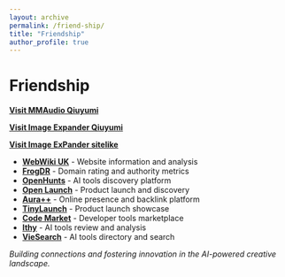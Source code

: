 ```yaml
---
layout: archive
permalink: /friend-ship/
title: "Friendship"
author_profile: true
---
```


# Friendship
**[Visit MMAudio Qiuyumi](https://www.qiuyumi.com/whois/?domain=mmaudio.me)**

**[Visit Image Expander Qiuyumi](https://www.qiuyumi.com/whois/?domain=imageexpander.org)**

**[Visit Image ExPander sitelike](https://www.sitelike.org/similar/imageexpander.org/)**

- **[WebWiki UK](https://www.webwiki.co.uk/imageexpander.org)** - Website information and analysis
- **[FrogDR](https://frogdr.com/imageexpander.org)** - Domain rating and authority metrics
- **[OpenHunts](https://openhunts.com/projects/iexpander-image-expander)** - AI tools discovery platform
- **[Open Launch](https://open-launch.com/projects/ai-image-expander-iexpander)** - Product launch and discovery
- **[Aura++](https://auraplusplus.com/projects/iexpander)** - Online presence and backlink platform
- **[TinyLaunch](https://www.tinylaunch.com/launch/5225)** - Product launch showcase
- **[Code Market](https://code.market/product/free-online-ai-image-expander-photo-extender-iexpander)** - Developer tools marketplace
- **[Ithy](https://ithy.com/article/imageexpander-org-introduction-5qrsyi9k)** - AI tools review and analysis
- **[VieSearch](https://viesearch.com/24ewu/ai-image-expander-iexpander)** - AI tools directory and search 

*Building connections and fostering innovation in the AI-powered creative landscape.* 
